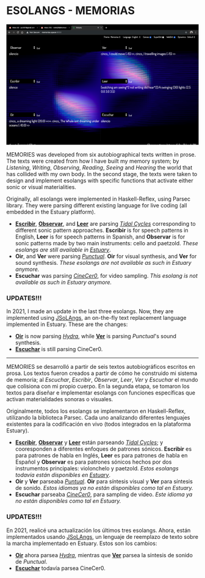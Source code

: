 # ESOLANGS - MEMORIAS
![MEMORIAS'S ESOLANGS](/img/memoriasStill4.png)

MEMORIES was developed from six autobiographical texts written in prose. The texts were created from how I have built my memory system; by *Listening*, *Writing*, *Observing*, *Reading*, *Seeing* and *Hearing* the world that has collided with my own body. In the second stage, the texts were taken to design and implement esolangs with specific functions that activate either sonic or visual materialities. <br/>

Originally, all esolangs were implemented in Haskell-Reflex, using Parsec library. They were parsing different existing language for live coding (all embedded in the Estuary platform).<br/>
+ **[Escribir](/esolangs/Escribir)**, **[Observar](/esolangs/Observar)**, and **[Leer](/esolangs/Leer)** are parsing *[Tidal Cycles](https://tidalcycles.org/)* corresponding to different sonic pattern approaches. **Escribir** is for speech patterns in English, **Leer** is for speech patterns in Spanish, and **Observar** is for sonic patterns made by two main instruments: cello and paetzold. *These esolangs are still available in [Estuary](https://estuary.mcmaster.ca/)*.
+ **Oir**, and **Ver** were parsing *[Punctual](https://github.com/dktr0/Punctual)*. **Oir** for visual synthesis, and **Ver** for sound synthesis. *These esolangs are not available as such in Estuary anymore.*
+ **Escuchar** was parsing *[CineCer0](https://github.com/dktr0/estuary/blob/dev/client/src/Estuary/Languages/CineCer0/REFERENCE.md)*, for video sampling. *This esolang is not available as such in Estuary anymore.*

### UPDATES!!!
In 2021, I made an update in the last three esolangs. Now, they are implemented using [JSoLAngs](https://hcommons.org/deposits/item/hc:39063/), an on-the-fly text replacement language implemented in Estuary. These are the changes: <br/>
+ **[Oir](/esolangs/Oir)** is now parsing *[Hydra](https://hydra.ojack.xyz/?sketch_id=ritchse_2)*, while **[Ver](/esolangs/Ver)** is parsing *Punctual*'s sound synthesis.
+ **[Escuchar](/esolangs/Escuchar.md)** is still parsing CineCer0.

_________________________________________________________

MEMORIES se desarrolló a partir de seis textos autobiográficos escritos en prosa. Los textos fueron creados a partir de cómo he construido mi sistema de memoria; al *Escuchar*, *Escribir*, *Observar*, *Leer*, *Ver* y *Escuchar* el mundo que colisiona con mi propio cuerpo. En la segunda etapa, se tomaron los textos para diseñar e implementar esolangs con funciones específicas que activan materialidades sonoras o visuales. <br/>

Originalmente, todos los esolangs se implementaron en Haskell-Reflex, utilizando la biblioteca Parsec. Cada uno analizando diferentes lenguajes existentes para la codificación en vivo (todos integrados en la plataforma Estuary). <br/>
+ **[Escribir](/esolangs/Escribir)**, **[Observar](/esolangs/Observar)** y **[Leer](/esolangs/Leer)** están parseando *[Tidal Cycles](https://tidalcycles.org/)*; y cooresponden a diferentes enfoques de patrones sónicos. **Escribir** es para patrones de habla en Inglés, **Leer** es para patrones de habla en Español y **Observar** es para patrones sónicos hechos por dos instrumentos principales: violonchelo y paetzold. *Estos esolangs todavía están disponibles en [Estuary](https://estuary.mcmaster.ca/)*.
+ **Oir** y **Ver** parseaba *[Puntual](https://github.com/dktr0/Punctual)*. **Oir** para síntesis visual y **Ver** para síntesis de sonido. *Estos idiomas ya no están disponibles como tal en Estuary.*
+ **Escuchar** parseaba *[CineCer0](https://github.com/dktr0/estuary/blob/dev/client/src/Estuary/Languages/CineCer0/REFERENCE.md)*, para sampling de video. *Este idioma ya no están disponibles como tal en Estuary.*

### UPDATES!!!
En 2021, realicé una actualización los últimos tres esolangs. Ahora, están implementados usando [JSoLAngs](https://hcommons.org/deposits/item/hc:39063/), un lenguaje de reemplazo de texto sobre la marcha implementado en Estuary. Estos son los cambios: <br/>
+ **[Oir](/esolangs/Oir)** ahora parsea *[Hydra](https://hydra.ojack.xyz/?sketch_id=ritchse_2)*, mientras que **[Ver](/esolangs/Ver)** parsea la síntesis de sonido de *Punctual*.
+ **[Escuchar](/esolangs/Escuchar)** todavía parsea CineCer0.
